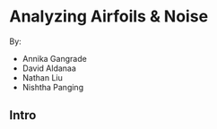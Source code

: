 # Analyzing Airfoils & Noise
By:
- Annika Gangrade
- David Aldanaa
- Nathan Liu
- Nishtha Panging

## Intro
